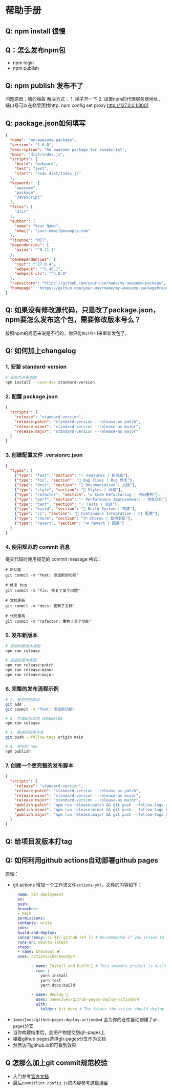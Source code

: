 # 帮助手册

## Q: npm install 很慢



## Q：怎么发布npm包

- npm login
- npm publish

## Q: npm publish 发布不了

问题原因：墙的缘故
解决方式：
    1. 梯子开一下
        2. 设置npm的代理服务器地址，端口号可以在梯里面找http:
npm config set proxy http://127.0.0.1:8001

## Q: package.json如何填写

```json
{
  "name": "my-awesome-package",
  "version": "1.0.0",
  "description": "An awesome package for JavaScript",
  "main": "dist/index.js",
  "scripts": {
    "build": "webpack",
    "test": "jest",
    "start": "node dist/index.js"
  },
  "keywords": [
    "awesome",
    "package",
    "JavaScript"
  ],
  "files": [
    "dist"
  ],
  "author": {
    "name": "Your Name",
    "email": "your-email@example.com"
  },
  "license": "MIT",
  "dependencies": {
    "axios": "^0.21.1"
  },
  "devDependencies": {
    "jest": "^27.0.4",
    "webpack": "^5.45.1",
    "webpack-cli": "^4.8.0"
  },
  "repository": "https://github.com/your-username/my-awesome-package",
  "homepage": "https://github.com/your-username/my-awesome-package#readme"
}

```

## Q: 如果没有修改源代码，只是改了package.json，npm要怎么发布这个包，需要修改版本号么？

按照npm的规范来说是不行的，你只能`修订号`+1来重新发包了。

## Q: 如何加上changelog


### 1. 安装 standard-version

```bash
# 安装为开发依赖
npm install --save-dev standard-version
```

### 2. 配置 package.json

```json
{
  "scripts": {
    "release": "standard-version",
    "release:patch": "standard-version --release-as patch",
    "release:minor": "standard-version --release-as minor",
    "release:major": "standard-version --release-as major"
  }
}
```

### 3. 创建配置文件 .versionrc.json

```json
{
  "types": [
    {"type": "feat", "section": "✨ Features | 新功能"},
    {"type": "fix", "section": "🐛 Bug Fixes | Bug 修复"},
    {"type": "docs", "section": "📝 Documentation | 文档"},
    {"type": "style", "section": "💄 Styles | 风格"},
    {"type": "refactor", "section": "♻️ Code Refactoring | 代码重构"},
    {"type": "perf", "section": "⚡ Performance Improvements | 性能优化"},
    {"type": "test", "section": "✅ Tests | 测试"},
    {"type": "build", "section": "👷‍ Build System | 构建"},
    {"type": "ci", "section": "🔧 Continuous Integration | CI 配置"},
    {"type": "chore", "section": "📦 Chores | 其他更新"},
    {"type": "revert", "section": "⏪ Revert | 回退"}
  ]
}
```

### 4. 使用规范的 commit 消息

提交代码时使用规范的 commit message 格式：
```shell
# 新功能
git commit -m "feat: 添加新的功能"

# 修复 bug
git commit -m "fix: 修复了某个问题"

# 文档更新
git commit -m "docs: 更新了文档"

# 代码重构
git commit -m "refactor: 重构了某个功能"
```

### 5. 发布新版本

```bash
# 自动判断版本类型
npm run release

# 或指定版本类型
npm run release:patch
npm run release:minor
npm run release:major
```

### 6. 完整的发布流程示例

```bash
# 1. 提交你的改动
git add .
git commit -m "feat: 添加新功能"

# 2. 生成新版本和 CHANGELOG
npm run release

# 3. 推送到远程仓库
git push --follow-tags origin main

# 4. 发布到 npm
npm publish
```

### 7. 创建一个更完整的发布脚本

```json
{
  "scripts": {
    "release": "standard-version",
    "release:patch": "standard-version --release-as patch",
    "release:minor": "standard-version --release-as minor",
    "release:major": "standard-version --release-as major",
    "publish:patch": "npm run release:patch && git push --follow-tags origin main && npm publish",
    "publish:minor": "npm run release:minor && git push --follow-tags origin main && npm publish",
    "publish:major": "npm run release:major && git push --follow-tags origin main && npm publish"
  }
}
```

## Q: 给项目发版本打tag

## Q: 如何利用github actions自动部署github pages
原理：
- git actions 增加一个工作流文件`actions-yml`，文件的内容如下：
  ```yml
    name: kit deployment
    on:
    push:
    branches:
    - main
    permissions:
    contents: write
    jobs:
    build-and-deploy:
    concurrency: ci-${{ github.ref }} # Recommended if you intend to make multiple deployments in quick succession.
    runs-on: ubuntu-latest
    steps:
    - name: Checkout 🛎️
    uses: actions/checkout@v4
    
          - name: Install and Build 🔧 # This example project is built using npm and outputs the result to the 'build' folder. Replace with the commands required to build your project, or remove this step entirely if your site is pre-built.
            run: |
              yarn install
              yarn test
              yarn docs:build
    
          - name: Deploy 🚀
            uses: JamesIves/github-pages-deploy-action@v4
            with:
              folder: kit-docs # The folder the action should deploy.
    ```
- `JamesIves/github-pages-deploy-action@v4`
  会为你的仓库自动创建了`gh-pages`分支 
- 当你构建结束后，会把产物提交到gh-pages上
- 接着github pages选择gh-pages分支作为文档
- 然后访问github.io即可看到效果

## Q 怎那么加上git commit规范校验

- 入门参考[官方文档](https://commitlint.js.org/guides/getting-started)
- 最后`commitlint.config.js`的内容参考这篇[博客](https://juejin.cn/post/6983191125242675230)
